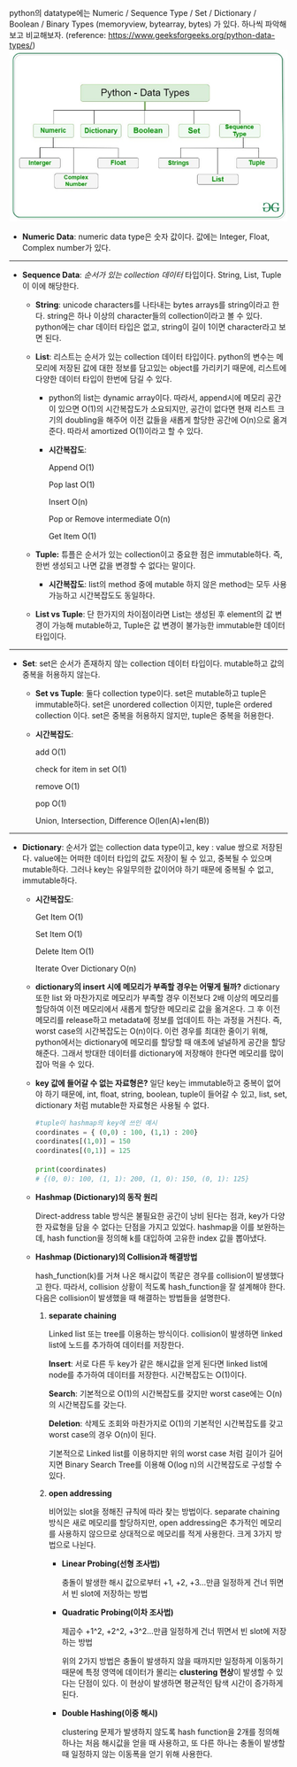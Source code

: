 python의 datatype에는 Numeric / Sequence Type / Set / Dictionary / Boolean / Binary Types (memoryview, bytearray, bytes) 가 있다. 하나씩 파악해보고 비교해보자. (reference: https://www.geeksforgeeks.org/python-data-types/) ![Alt text](python_datatypes.jpg)


- **Numeric Data**: numeric data type은 숫자 값이다. 값에는 Integer, Float, Complex number가 있다.

---


- **Sequence Data**: *순서가 있는 collection 데이터* 타입이다. String, List, Tuple이 이에 해당한다.
    - **String**: unicode characters를 나타내는 bytes arrays를 string이라고 한다. string은 하나 이상의 character들의 collection이라고 볼 수 있다. python에는 char 데이터 타입은 없고, string이 길이 1이면 character라고 보면 된다.
    - **List**: 리스트는 순서가 있는 collection 데이터 타입이다. python의 변수는 메모리에 저장된 값에 대한 정보를 담고있는 object를 가리키기 때문에, 리스트에 다양한 데이터 타입이 한번에 담길 수 있다.
        - python의 list는 dynamic array이다. 따라서, append시에 메모리 공간이 있으면 O(1)의 시간복잡도가 소요되지만, 공간이 없다면 현재 리스트 크기의 doubling을 해주어 이전 값들을 새롭게 할당한 공간에 O(n)으로 옮겨준다. 따라서 amortized O(1)이라고 할 수 있다.
        - **시간복잡도**:
            
            Append O(1)
            
            Pop last O(1)
            
            Insert O(n)
            
            Pop or Remove intermediate O(n)
            
            Get Item O(1) 
            
    - **Tuple:** 튜플은 순서가 있는 collection이고 중요한 점은 immutable하다. 즉, 한번 생성되고 나면 값을 변경할 수 없다는 말이다.
        - **시간복잡도**: list의 method 중에 mutable 하지 않은 method는 모두 사용 가능하고 시간복잡도도 동일하다.
    - **List vs Tuple**: 단 한가지의 차이점이라면 List는 생성된 후 element의 값 변경이 가능해 mutable하고, Tuple은 값 변경이 불가능한 immutable한 데이터 타입이다.  

---


- **Set**: set은 순서가 존재하지 않는 collection 데이터 타입이다. mutable하고 값의 중복을 허용하지 않는다.
    - **Set vs Tuple**: 둘다 collection type이다. set은 mutable하고 tuple은 immutable하다. set은 unordered collection 이지만, tuple은 ordered collection 이다. set은 중복을 허용하지 않지만, tuple은 중복을 허용한다.
    - **시간복잡도**:
        
        add O(1)
        
        check for item in set O(1)
        
        remove O(1)
        
        pop O(1)
        
        Union, Intersection, Difference O(len(A)+len(B))

---
    
        
- **Dictionary**: 순서가 없는 collection data type이고, key : value 쌍으로 저장된다. value에는 어떠한 데이터 타입의 값도 저장이 될 수 있고, 중복될 수 있으며 mutable하다. 그러나 key는 유일무의한 값이어야 하기 때문에 중복될 수 없고, immutable하다.
    - **시간복잡도**:
        
        Get Item O(1)
        
        Set Item O(1)
        
        Delete Item O(1)
        
        Iterate Over Dictionary O(n)
        
    - **dictionary의 insert 시에 메모리가 부족할 경우는 어떻게 될까?** dictionary 또한 list 와 마찬가지로 메모리가 부족할 경우 이전보다 2배 이상의 메모리를 할당하여 이전 메모리에서 새롭게 할당한 메모리로 값을 옮겨온다. 그 후 이전 메모리를 release하고 metadata에 정보를 업데이트 하는 과정을 거친다. 즉, worst case의 시간복잡도는 O(n)이다. 이런 경우를 최대한 줄이기 위해, python에서는 dictionary에 메모리를 할당할 때 애초에 널널하게 공간을 할당해준다. 그래서 방대한 데이터를 dictionary에 저장해야 한다면 메모리를 많이 잡아 먹을 수 있다.
    - **key 값에 들어갈 수 없는 자료형은?** 일단 key는 immutable하고 중복이 없어야 하기 때문에, int, float, string, boolean, tuple이 들어갈 수 있고, list, set, dictionary 처럼 mutable한 자료형은 사용될 수 없다.
        
        ```python
        #tuple이 hashmap의 key에 쓰인 예시
        coordinates = { (0,0) : 100, (1,1) : 200}
        coordinates[(1,0)] = 150
        coordinates[(0,1)] = 125
        
        print(coordinates)
        # {(0, 0): 100, (1, 1): 200, (1, 0): 150, (0, 1): 125}
        ```
        
    - **Hashmap (Dictionary)의 동작 원리**
        
        Direct-address table 방식은 불필요한 공간이 낭비 된다는 점과, key가 다양한 자료형을 담을 수 없다는 단점을 가지고 있었다. hashmap을 이를 보완하는데, hash function을 정의해 k를 대입하여 고유한 index 값을 뽑아냈다. 
        
    - **Hashmap (Dictionary)의 Collision과 해결방법**
        
        hash_function(k)를 거쳐 나온 해시값이 똑같은 경우를 collision이 발생했다고 한다. 따라서, collision 상황이 적도록 hash_function을 잘 설계해야 한다. 다음은 collision이 발생했을 때 해결하는 방법들을 설명한다. 
        
        1. **separate chaining**
            
            Linked list 또는 tree를 이용하는 방식이다. collision이 발생하면 linked list에 노드를 추가하여 데이터를 저장한다. 
            
            **Insert**: 서로 다른 두 key가 같은 해시값을 얻게 된다면 linked list에 node를 추가하여 데이터를 저장한다. 시간복잡도는 O(1)이다. 
            
            **Search**: 기본적으로 O(1)의 시간복잡도를 갖지만 worst case에는 O(n)의 시간복잡도를 갖는다. 
            
            **Deletion**: 삭제도 조회와 마찬가지로 O(1)의 기본적인 시간복잡도를 갖고 worst case의 경우 O(n)이 된다.
            
            기본적으로 Linked list를 이용하지만 위의 worst case 처럼 길이가 길어지면 Binary Search Tree를 이용해 O(log n)의 시간복잡도로 구성할 수 있다.
            
        2. **open addressing**
            
            비어있는 slot을 정해진 규칙에 따라 찾는 방법이다. separate chaining 방식은 새로 메모리를 할당하지만, open addressing은 추가적인 메모리를 사용하지 않으므로 상대적으로 메모리를 적게 사용한다. 크게 3가지 방법으로 나뉜다.
            
            - **Linear Probing(선형 조사법)**
                
                충돌이 발생한 해시 값으로부터 +1, +2, +3…만큼 일정하게 건너 뛰면서 빈 slot에 저장하는 방법
                
            - **Quadratic Probing(이차 조사법)**
                
                제곱수 +1^2, +2^2, +3^2…만큼 일정하게 건너 뛰면서 빈 slot에 저장하는 방법
                
                위의 2가지 방법은 충돌이 발생하지 않을 때까지만 일정하게 이동하기 때문에 특정 영역에 데이터가 몰리는 **clustering 현상**이 발생할 수 있다는 단점이 있다. 이 현상이 발생하면 평균적인 탐색 시간이 증가하게 된다. 
                
            - **Double Hashing(이중 해시)**
                
                clustering 문제가 발생하지 않도록 hash function을 2개를 정의해 하나는 처음 해시값을 얻을 때 사용하고, 또 다른 하나는 충돌이 발생할 때 일정하지 않는 이동폭을 얻기 위해 사용한다.